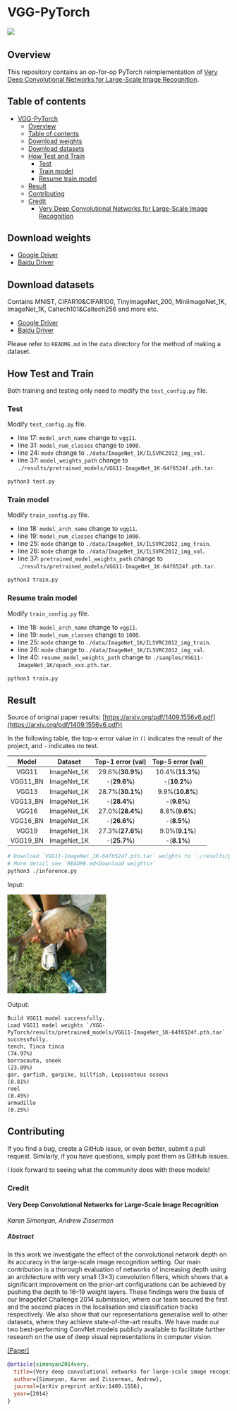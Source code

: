# VGG-PyTorch

<a href="https://console.tiyaro.ai/explore/trn:model:123456789012-venkat:1.0:alexnet_pytorch_6c50c5">
<img src="https://tiyaro-public-docs.s3.us-west-2.amazonaws.com/assets/tiyaro_badge.svg"></a>

## Overview

This repository contains an op-for-op PyTorch reimplementation
of [Very Deep Convolutional Networks for Large-Scale Image Recognition](https://arxiv.org/pdf/1409.1556v6.pdf).

## Table of contents

- [VGG-PyTorch](#vgg-pytorch)
    - [Overview](#overview)
    - [Table of contents](#table-of-contents)
    - [Download weights](#download-weights)
    - [Download datasets](#download-datasets)
    - [How Test and Train](#how-test-and-train)
        - [Test](#test)
        - [Train model](#train-model)
        - [Resume train model](#resume-train-model)
    - [Result](#result)
    - [Contributing](#contributing)
    - [Credit](#credit)
        - [Very Deep Convolutional Networks for Large-Scale Image Recognition](#very-deep-convolutional-networks-for-large-scale-image-recognition)

## Download weights

- [Google Driver](https://drive.google.com/drive/folders/17ju2HN7Y6pyPK2CC_AqnAfTOe9_3hCQ8?usp=sharing)
- [Baidu Driver](https://pan.baidu.com/s/1yNs4rqIb004-NKEdKBJtYg?pwd=llot)

## Download datasets

Contains MNIST, CIFAR10&CIFAR100, TinyImageNet_200, MiniImageNet_1K, ImageNet_1K, Caltech101&Caltech256 and more etc.

- [Google Driver](https://drive.google.com/drive/folders/1f-NSpZc07Qlzhgi6EbBEI1wTkN1MxPbQ?usp=sharing)
- [Baidu Driver](https://pan.baidu.com/s/1arNM38vhDT7p4jKeD4sqwA?pwd=llot)

Please refer to `README.md` in the `data` directory for the method of making a dataset.

## How Test and Train

Both training and testing only need to modify the `test_config.py` file.

### Test

Modify `test_config.py` file.

- line 17: `model_arch_name` change to `vgg11`.
- line 31: `model_num_classes` change to `1000`.
- line 24: `mode` change to `./data/ImageNet_1K/ILSVRC2012_img_val`.
- line 37: `model_weights_path` change to `./results/pretrained_models/VGG11-ImageNet_1K-64f6524f.pth.tar`.

```bash
python3 test.py
```

### Train model

Modify `train_config.py` file.

- line 18: `model_arch_name` change to `vgg11`.
- line 19: `model_num_classes` change to `1000`.
- line 25: `mode` change to `./data/ImageNet_1K/ILSVRC2012_img_train`.
- line 26: `mode` change to `./data/ImageNet_1K/ILSVRC2012_img_val`.
- line 37: `pretrained_model_weights_path` change to `./results/pretrained_models/VGG11-ImageNet_1K-64f6524f.pth.tar`.

```bash
python3 train.py
```

### Resume train model

Modify `train_config.py` file.

- line 18: `model_arch_name` change to `vgg11`.
- line 19: `model_num_classes` change to `1000`.
- line 25: `mode` change to `./data/ImageNet_1K/ILSVRC2012_img_train`.
- line 26: `mode` change to `./data/ImageNet_1K/ILSVRC2012_img_val`.
- line 40: `resume_model_weights_path` change to `./samples/VGG11-ImageNet_1K/epoch_xxx.pth.tar`.

```bash
python3 train.py
```

## Result

Source of original paper results: [https://arxiv.org/pdf/1409.1556v6.pdf](https://arxiv.org/pdf/1409.1556v6.pdf))

In the following table, the top-x error value in `()` indicates the result of the project, and `-` indicates no test.

|  Model   |   Dataset   | Top-1 error (val) | Top-5 error (val) |
|:--------:|:-----------:|:-----------------:|:-----------------:|
|  VGG11   | ImageNet_1K | 29.6%(**30.9%**)  | 10.4%(**11.3%**)  |
| VGG11_BN | ImageNet_1K |   -(**29.6%**)    |   -(**10.2%**)    |
|  VGG13   | ImageNet_1K | 28.7%(**30.1%**)  |  9.9%(**10.8%**)  |
| VGG13_BN | ImageNet_1K |   -(**28.4%**)    |    -(**9.6%**)    |
|  VGG16   | ImageNet_1K | 27.0%(**28.4%**)  |  8.8%(**9.6%**)   |
| VGG16_BN | ImageNet_1K |   -(**26.6%**)    |    -(**8.5%**)    |
|  VGG19   | ImageNet_1K | 27.3%(**27.6%**)  |  9.0%(**9.1%**)   |
| VGG19_BN | ImageNet_1K |   -(**25.7%**)    |    -(**8.1%**)    |

```bash
# Download `VGG11-ImageNet_1K-64f6524f.pth.tar` weights to `./results/pretrained_models`
# More detail see `README.md<Download weights>`
python3 ./inference.py 
```

Input:

<span align="center"><img width="224" height="224" src="figure/n01440764_36.JPEG"/></span>

Output:

```text
Build VGG11 model successfully.
Load VGG11 model weights `/VGG-PyTorch/results/pretrained_models/VGG11-ImageNet_1K-64f6524f.pth.tar` successfully.
tench, Tinca tinca                                                          (74.97%)
barracouta, snoek                                                           (23.09%)
gar, garfish, garpike, billfish, Lepisosteus osseus                         (0.81%)
reel                                                                        (0.45%)
armadillo                                                                   (0.25%)
```

## Contributing

If you find a bug, create a GitHub issue, or even better, submit a pull request. Similarly, if you have questions,
simply post them as GitHub issues.

I look forward to seeing what the community does with these models!

### Credit

#### Very Deep Convolutional Networks for Large-Scale Image Recognition

*Karen Simonyan, Andrew Zisserman*

##### Abstract

In this work we investigate the effect of the convolutional network depth on its
accuracy in the large-scale image recognition setting. Our main contribution is
a thorough evaluation of networks of increasing depth using an architecture with
very small (3×3) convolution filters, which shows that a significant improvement
on the prior-art configurations can be achieved by pushing the depth to 16–19
weight layers. These findings were the basis of our ImageNet Challenge 2014
submission, where our team secured the first and the second places in the localisation and classification tracks
respectively. We also show that our representations
generalise well to other datasets, where they achieve state-of-the-art results. We
have made our two best-performing ConvNet models publicly available to facilitate further research on the use of deep
visual representations in computer vision.

[[Paper]](https://arxiv.org/pdf/1409.1556v6.pdf)

```bibtex
@article{simonyan2014very,
  title={Very deep convolutional networks for large-scale image recognition},
  author={Simonyan, Karen and Zisserman, Andrew},
  journal={arXiv preprint arXiv:1409.1556},
  year={2014}
}
```
